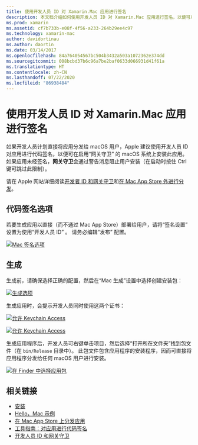 ```yaml
---
title: 使用开发人员 ID 对 Xamarin.Mac 应用进行签名
description: 本文档介绍如何使用开发人员 ID 对 Xamarin.Mac 应用进行签名，以便可以在 Mac App Store 之外进行分发。 其中讨论了代码签名选项和生成。
ms.prod: xamarin
ms.assetid: cf7b733b-e08f-4f56-a233-264b29ee4c97
ms.technology: xamarin-mac
author: davidortinau
ms.author: daortin
ms.date: 03/14/2017
ms.openlocfilehash: 84a764054567bc504b3432a503a1072362e374dd
ms.sourcegitcommit: 008bcbd37b6c96a7be2baf0633d066931d41f61a
ms.translationtype: HT
ms.contentlocale: zh-CN
ms.lasthandoff: 07/22/2020
ms.locfileid: "86938484"
---
```

# <a name="signing-xamarinmac-apps-with-a-developer-id"></a>使用开发人员 ID 对 Xamarin.Mac 应用进行签名

如果开发人员计划直接将应用分发给 macOS 用户，Apple 建议使用开发人员 ID 对应用进行代码签名，以便可在启用“网关守卫”  的 macOS 系统上安装此应用。 如果应用未经签名，**网关守卫**会通过警告消息阻止用户安装（在启动时按住 Ctrl 键可跳过此限制）。

请在 Apple 网站详细阅读[开发者 ID 和网关守卫](https://developer.apple.com/developer-id/)和[在 Mac App Store 外进行分发](https://developer.apple.com/library/content/documentation/IDEs/Conceptual/AppDistributionGuide/Introduction/Introduction.html)。

## <a name="code-signing-options"></a>代码签名选项

若要生成应用以直接（而不通过 Mac App Store）部署给用户，请将“签名设置”  设置为使用“开发人员 ID”  。 请务必编辑“发布”  配置。

 [![Mac 签名选项](signing-images/config02.png)](signing-images/config02.png#lightbox)

## <a name="build"></a>生成

生成前，请确保选择正确的配置，然后在“Mac 生成”设置中选择创建安装包：

[![生成选项](signing-images/config03.png)](signing-images/config03.png#lightbox)

生成应用时，会提示开发人员同时使用这两个证书：

 [![允许 Keychain Access](signing-images/image57.png)](signing-images/image57.png#lightbox)

 [![允许 Keychain Access](signing-images/image58.png)](signing-images/image58.png#lightbox)

生成应用程序后，开发人员可右键单击项目，然后选择“打开所在文件夹”找到包文件（在 `bin/Release` 目录中）。 此包文件包含应用程序的安装程序，因而可直接将应用程序分发给任何 macOS 用户进行安装。

 [![在 Finder 中选择应用包](signing-images/image59.png)](signing-images/image59.png#lightbox)

## <a name="related-links"></a>相关链接

- [安装](~//mac/get-started/installation.md)
- [Hello，Mac 示例](~//mac/get-started/hello-mac.md)
- [在 Mac App Store 上分发应用](https://developer.apple.com/devcenter/mac/checklist/)
- [工具指南：对应用进行代码签名](https://developer.apple.com/library/mac/#documentation/ToolsLanguages/Conceptual/OSXWorkflowGuide/CodeSigning/CodeSigning.html)
- [开发人员 ID 和网关守卫](https://developer.apple.com/developer-id/)
